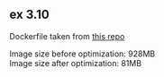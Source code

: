 ## ex 3.10

Dockerfile taken from [this repo](https://github.com/nettivastaava/bet-app-be)

Image size before optimization: 928MB\
Image size after optimization: 81MB
